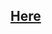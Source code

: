 ## [Here](https://catalog.data.gov/de/dataset/motor-vehicle-crashes-vehicle-information-three-year-window)
